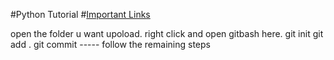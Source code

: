 #Python Tutorial
#[Important Links](https://www.w3schools.com/python/default.asp)


open the folder u want upoload. right click and open gitbash here.
git init
git add . 
git commit -----
follow the remaining steps
